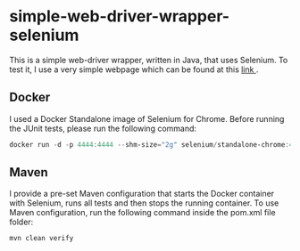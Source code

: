 # simple-web-driver-wrapper-selenium
This is a simple web-driver wrapper, written in Java, that uses Selenium. To test it, I use a very simple webpage which can be found at this <a href="https://web.ics.purdue.edu/~gchopra/class/public/pages/webdesign/05_simple.html"> link </a>.

## Docker
I used a Docker Standalone image of Selenium for Chrome. Before running the JUnit tests, please run the following command:

```powershell
docker run -d -p 4444:4444 --shm-size="2g" selenium/standalone-chrome:4.0.0-20211013
```

## Maven
I provide a pre-set Maven configuration that starts the Docker container with Selenium, runs all tests and then stops the running container. To use Maven configuration, run the following command inside the pom.xml file folder:

```powershell
mvn clean verify
```
